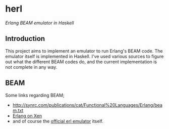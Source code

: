 herl
====

_Erlang BEAM emulator in Haskell_

Introduction
------------

This project aims to implement an emulator to run Erlang's BEAM code.
The emulator itself is implemented in Haskell.
I've used various sources to figure out what the different BEAM codes do,
and the current implementation is not complete in any way.

BEAM
----

Some links regarding BEAM;

- http://synrc.com/publications/cat/Functional%20Languages/Erlang/beam.txt
- [Erlang on Xen](http://erlangonxen.org/more/beam)
- and of course the [official erl emulator](https://github.com/erlang/otp) itself.